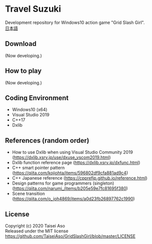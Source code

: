 # Travel Suzuki
Development repository for Windows10 action game "Grid Slash Girl".  
[日本語](./README.md)

## Download
(Now developing.)

## How to play
(Now developing.)

## Coding Environment
- Windows10 (x64)
- Visual Studio 2019
- C++17
- Dxlib

## References (random order)
- How to use Dxlib when using Visual Studio Community 2019 (https://dxlib.xsrv.jp/use/dxuse_vscom2019.html)
- Dxlib function reference page (https://dxlib.xsrv.jp/dxfunc.html)
- C++ smart pointer pattern (https://qiita.com/kojiohta/items/596802df9cfa881ad9c4)
- C++ Japanese reference (https://cpprefjp.github.io/reference.html)
- Design patterns for game programmers (singleton) (https://qiita.com/narumi_/items/b205e59e7fc81695f380)
- Scene transition (https://qiita.com/o_joh4869/items/a0d23fb26897762c1990)

## License
Copyright (c) 2020 Taisei Aso  
Released under the MIT license  
https://github.com/TaiseiAso/GridSlashGirl/blob/master/LICENSE
